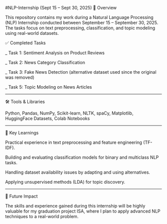 
#NLP-Internship (Sept 15 – Sept 30, 2025)
📌 Overview

This repository contains my work during a Natural Language Processing (NLP) Internship conducted between September 15 – September 30, 2025.
The tasks focus on text preprocessing, classification, and topic modeling using real-world datasets.

✅ Completed Tasks

_ Task 1: Sentiment Analysis on Product Reviews

_ Task 2: News Category Classification

_ Task 3: Fake News Detection (alternative dataset used since the original was removed)

_ Task 5: Topic Modeling on News Articles
________________________________________________________________________________________________________________

🛠️ Tools & Libraries

Python, Pandas, NumPy, Scikit-learn, NLTK, spaCy, Matplotlib, HuggingFace Datasets, Colab Notebooks
________________________________________________________________________________________________________________

🎯 Key Learnings

Practical experience in text preprocessing and feature engineering (TF-IDF).

Building and evaluating classification models for binary and multiclass NLP tasks.

Handling dataset availability issues by adapting and using alternatives.

Applying unsupervised methods (LDA) for topic discovery.
________________________________________________________________________________________________________________

🚀 Future Impact

The skills and experience gained during this internship will be highly valuable for my graduation project ISA,
where I plan to apply advanced NLP techniques to a real-world problem.
